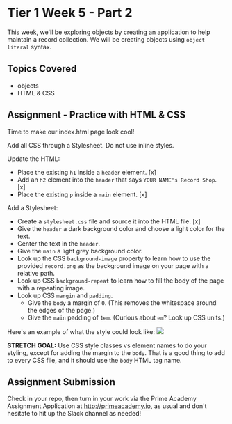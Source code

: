# Tier 1 Week 5 - Part 2

This week, we'll be exploring objects by creating an application to help maintain a record collection. We will be creating objects using `object literal` syntax.

## Topics Covered

- objects
- HTML & CSS

## Assignment - Practice with HTML & CSS

Time to make our index.html page look cool!

Add all CSS through a Stylesheet. Do not use inline styles.

Update the HTML:

- Place the existing `h1` inside a `header` element. [x]
- Add an `h2` element into the `header` that says `YOUR NAME's Record Shop`. [x]
- Place the existing `p` inside a `main` element. [x]

Add a Stylesheet:

- Create a `stylesheet.css` file and source it into the HTML file. [x]
- Give the `header` a dark background color and choose a light  color for the text.
- Center the text in the `header`.
- Give the `main` a light grey background color.
- Look up the CSS `background-image` property to learn how to use the provided `record.png` as the background image on your page with a relative path.
- Look up CSS `background-repeat` to learn how to fill the body of the page with a repeating image.
- Look up CSS `margin` and `padding`. 
  - Give the `body` a margin of `0`. (This removes the whitespace around the edges of the page.) 
  - Give the `main` padding of `1em`. (Curious about `em`? Look up CSS units.)

Here's an example of what the style could look like:
<img src="./example.png">

__STRETCH GOAL:__ Use CSS style classes vs element names to do your styling, except for adding the margin to the `body`. That is a good thing to add to every CSS file, and it should use the `body` HTML tag name.

## Assignment Submission
Check in your repo, then turn in your work via the Prime Academy Assignment Application at http://primeacademy.io, as usual and don't hesitate to hit up the Slack channel as needed!
